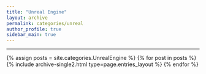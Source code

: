 ```yaml
---
title: "Unreal Engine"
layout: archive
permalink: categories/unreal
author_profile: true
sidebar_main: true
---
```


<!-- 공백이 포함되어 있는 카테고리 이름의 경우 site.categories['a b c'] 이런식으로! -->

***

{% assign posts = site.categories.UnrealEngine %}
{% for post in posts %} {% include archive-single2.html type=page.entries_layout %} {% endfor %}